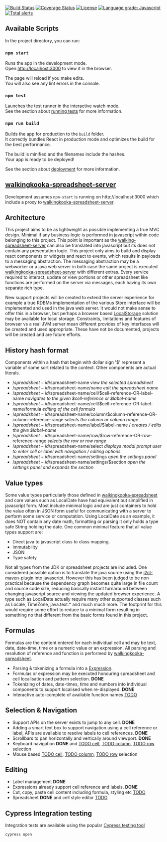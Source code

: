 [![Build Status](https://travis-ci.com/mP1/walkingkooka-spreadsheet-react.svg?branch=master)](https://travis-ci.com/mP1/walkingkooka-spreadsheet-react.svg?branch=master)
[![Coverage Status](https://coveralls.io/repos/github/mP1/walkingkooka-spreadsheet-react/badge.svg?branch=master)](https://coveralls.io/repos/github/mP1/walkingkooka-spreadsheet-react?branch=master)
[![License](https://img.shields.io/badge/License-Apache%202.0-blue.svg)](https://opensource.org/licenses/Apache-2.0)
[![Language grade: Javascript](https://img.shields.io/lgtm/grade/javascript/g/mP1/walkingkooka-spreadsheet-react.svg?logo=lgtm&logoWidth=18)](https://lgtm.com/projects/g/mP1/walkingkooka-spreadsheet-react/context:javascript)
[![Total alerts](https://img.shields.io/lgtm/alerts/g/mP1/walkingkooka-spreadsheet-react.svg?logo=lgtm&logoWidth=18)](https://lgtm.com/projects/g/mP1/walkingkooka-spreadsheet-react/alerts/)



## Available Scripts

In the project directory, you can run:

### `npm start`

Runs the app in the development mode.<br />
Open [http://localhost:3000](http://localhost:3000) to view it in the browser.

The page will reload if you make edits.<br />
You will also see any lint errors in the console.

### `npm test`

Launches the test runner in the interactive watch mode.<br />
See the section about [running tests](https://facebook.github.io/create-react-app/docs/running-tests) for more information.

### `npm run build`

Builds the app for production to the `build` folder.<br />
It correctly bundles React in production mode and optimizes the build for the best performance.

The build is minified and the filenames include the hashes.<br />
Your app is ready to be deployed!

See the section about [deployment](https://facebook.github.io/create-react-app/docs/deployment) for more information.


## [walkingkooka-spreadsheet-server](https://github.com/mP1/walkingkooka-spreadsheet-server)

Development assumes `npm-start` is running on http://localhost:3000 which include a proxy to [walkingkooka-spreadsheet-server](https://github.com/mP1/walkingkooka-spreadsheet-server).


## Architecture

This project aims to be as lightweight as possible implementing a true MVC design. Minimal if any business logic is performed 
in javascript within code belonging to this project. This point is important as the [walking-spreadsheet-server](https://github.com/mP1/walkingkooka-spreadsheet-server) 
can also be translated into javascript but its does not contain any presentation logic. This project only aims to build
and display react components or widgets and react to events, which results in payloads to a messaging abstraction. The
messaging abstraction may be a webworker or a java web server in both case the same project is executed [walkingkooka-spreadsheet-server](https://github.com/mP1/walkingkooka-spreadsheet-server)
with different extras. Every service required to interact, update or view portions or other spreadsheet like functions
are performed on the server via messages, each having its own separate rich type.

New support projects will be created to extend the server experience for example a true RDBMs implementation of the various
Store interface will be implemented and used in the java web server. It would not make sense to offer this in a browser,
but perhaps a browser based [LocalStorage](https://developer.mozilla.org/en-US/docs/Web/API/Window/localStorage) solution
may be available for local storage. Constraints, limitations and features of browser vs a real JVM server mean different provides of key interfaces will be 
created and used appropriate. These have not be documented, projects will be created and are future efforts.



## History hash format

Components within a hash that begin with dollar sign '$' represent a variable of some sort related to the context. Other
components are actual literals.

- /$spreadsheet-id/$spreadsheet-name *view the selected spreadsheet*
- /$spreadsheet-id/$spreadsheet-name/name *edit the spreadsheet name*
- /$spreadsheet-id/$spreadsheet-name/cell/$cell-reference-OR-label-name *navigates to the given $cell-reference or $label-name*
- /$spreadsheet-id/$spreadsheet-name/cell/$cell-reference-OR-label-name/formula *editing of the cell formula*
- /$spreadsheet-id/$spreadsheet-name/column/$column-reference-OR-column-reference-range *selects the column or column range*
- /$spreadsheet-id/$spreadsheet-name/label/$label-name / *creates / edits the give $label-name*
- /$spreadsheet-id/$spreadsheet-name/row/$row-reference-OR-row-reference-range *selects the row or row range*
- /$spreadsheet-id/$spreadsheet-name/select *displays modal prompt user to enter cell or label with navigation / editing options*
- /$spreadsheet-id/$spreadsheet-name/settings *open the settings panel*
- /$spreadsheet-id/$spreadsheet-name/settings/$section *open the settings panel and expands the section*



## Value types

Some value types particularly those defined in [walkingkooka-spreadsheet](https://github.com/mP1/walkingkooka-spreadsheet) and core values 
such as LocalDate have had equivalent but simplified in javascript form. Most include minimal logic and are just containers
to hold the value often in JSON form useful for communicating with a server to perform some service or computation. Using
LocalDate as an example, it does NOT contain any date math, formatting or parsing it only holds a type safe String holding the date.
One common minimal feature that all value types support are:

- Direct java to javascript class to class mapping.
- Immutability
- JSON
- Type safety

Not all types from the JDK or spreadsheet projects are included. One considered possible option is to translate the java 
source using the [j2cl-maven-plugin](https://github.com/mP1/j2cl-maven-plugin) into javascript. However this has been
judged to be non practical because the dependency graph becomes quite large in file count and source code size, reducing
basically instant turnaround between changing javascript source and viewing the updated browser experience. A type such
as LocalDate actually require many other supported classes such as Locale, TimeZone, java.text.* and much much more. The 
footprint for this would require some effort to reduce to a minimal form resulting in something no that different from the
basic forms found in this project.



## Formulas

Formulas are the content entered for each individual cell and may be text, date, date-time, time or a numeric value or 
an expression.  All parsing and resolution of reference and function is performed by 
[walkingkooka-spreadsheet](https://github.com/mP1/walkingkooka-spreadsheet).

- Parsing & tokenizing a formula into a [Expression](https://github.com/mP1/walkingkooka-tree/tree/master/src/main/java/walkingkooka/tree/expression).
- Formulas or expression may be executed honouring spreadsheet and cell localisation and pattern selection. **DONE**
- Tokenizing of dates, date-times, time and numbers into individual components to support localised when re-displayed. **DONE**
- Interactive auto-complete of available function names [TODO](https://github.com/mP1/walkingkooka-spreadsheet-react/issues/556)



## Selection & Navigation

- Support APIs on the server exists to jump to any cell. **DONE**
- Adding a smart text box to support navigation using a cell reference or label, APIs are available to resolve labels to cell references. **DONE**
- Scrollbars to pan horizontally and vertically around viewport. **DONE**
- Keyboard navigation **DONE** and [TODO cell](https://github.com/mP1/walkingkooka-spreadsheet-react/issues/1141), [TODO column](https://github.com/mP1/walkingkooka-spreadsheet-react/issues/1142), [TODO row](https://github.com/mP1/walkingkooka-spreadsheet-react/issues/1143) selection
- Mouse based [TODO cell](https://github.com/mP1/walkingkooka-spreadsheet-react/issues/1144), [TODO column](https://github.com/mP1/walkingkooka-spreadsheet-react/issues/1145), [TODO row](https://github.com/mP1/walkingkooka-spreadsheet-react/issues/1146) selection


## Editing

- Label management **DONE**
- Expressions already support cell reference and labels. **DONE**
- Cut, copy, paste cell content including formula, styling etc [TODO](https://github.com/mP1/walkingkooka-spreadsheet-react/issues/562)
- Spreadsheet **DONE** and cell style editor [TODO](https://github.com/mP1/walkingkooka-spreadsheet-react/issues/563)



## Cypress Integration testing

Integration tests are available using the popular [Cypress testing tool](https://www.cypress.io/)

```bash
cypress open
```
